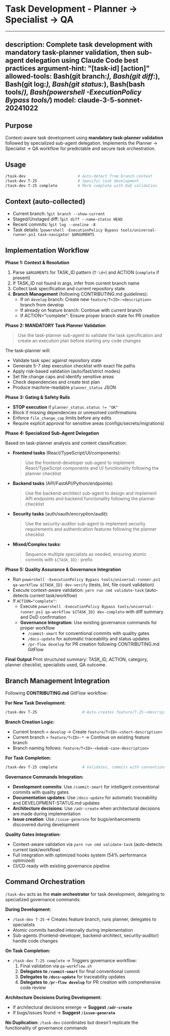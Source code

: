 # Task Development - Planner → Specialist → QA

---
description: Complete task development with mandatory task-planner validation, then sub-agent delegation using Claude Code best practices
argument-hint: "[task-id] [action]"
allowed-tools: Bash(git branch:*), Bash(git diff:*), Bash(git log:*), Bash(git status:*), Bash(bash tools/*), Bash(powershell -ExecutionPolicy Bypass tools/*)
model: claude-3-5-sonnet-20241022
---

## Purpose

Context-aware task development using **mandatory task-planner validation** followed by specialized sub-agent delegation. Implements the Planner → Specialist → QA workflow for predictable and secure task orchestration.

## Usage

```bash
/task-dev                       # Auto-detect from branch context  
/task-dev T-25                  # Specific task development
/task-dev T-25 complete         # Mark complete with DoD validation
```

## Context (auto-collected)
- Current branch: !`git branch --show-current`
- Staged/Unstaged diff: !`git diff --name-status HEAD`
- Recent commits: !`git log --oneline -8`
- Task details: !`powershell -ExecutionPolicy Bypass tools/universal-runner.ps1 task-navigator $ARGUMENTS`

## Implementation Workflow

**Phase 1: Context & Resolution**
1. Parse `$ARGUMENTS` for TASK_ID pattern (`T-\d+`) and ACTION (`complete` if present)
2. If TASK_ID not found in args, infer from current branch name
3. Collect task specification and current repository state
4. **Branch Management** (following CONTRIBUTING.md guidelines):
   - If on `develop` branch: Create new `feature/T<ID>-<description>` branch from develop
   - If already on feature branch: Continue with current branch
   - If ACTION="complete": Ensure proper branch state for PR creation

**Phase 2: MANDATORY Task Planner Validation**
> Use the task-planner sub-agent to validate the task specification and create an execution plan before starting any code changes

The task-planner will:
- Validate task spec against repository state  
- Generate 5-7 step execution checklist with exact file paths
- Apply risk-based validation (auto/fast/strict modes)
- Set file change caps and identify sensitive areas
- Check dependencies and create test plan
- Produce machine-readable `planner_status` JSON

**Phase 3: Gating & Safety Rails**
- **STOP execution** if `planner_status.status != "OK"`
- Block if missing dependencies or unresolved confirmations
- Enforce `file_change_cap` limits before any edits
- Require explicit approval for sensitive areas (configs/secrets/migrations)

**Phase 4: Specialized Sub-Agent Delegation**

Based on task-planner analysis and content classification:

- **Frontend tasks** (React/TypeScript/UI/components):
  > Use the frontend-developer sub-agent to implement React/TypeScript components and UI functionality following the planner checklist

- **Backend tasks** (API/FastAPI/Python/endpoints):
  > Use the backend-architect sub-agent to design and implement API endpoints and backend functionality following the planner checklist

- **Security tasks** (auth/oauth/encryption/audit):
  > Use the security-auditor sub-agent to implement security requirements and authentication features following the planner checklist

- **Mixed/Complex tasks**:
  > Sequence multiple specialists as needed, ensuring atomic commits with `${TASK_ID}:` prefix

**Phase 5: Quality Assurance & Governance Integration**
- Run `powershell -ExecutionPolicy Bypass tools/universal-runner.ps1 qa-workflow ${TASK_ID} dev-verify` (tests, lint, file count validation)
- Execute context-aware validation: `yarn run cmd validate-task` (auto-detects current task/workflow)
- If `ACTION="complete"`: 
  - Execute `powershell -ExecutionPolicy Bypass tools/universal-runner.ps1 qa-workflow ${TASK_ID} dev-complete` with diff summary and DoD confirmation
  - **Governance Integration**: Use existing governance commands for proper workflow
    - `/commit-smart` for conventional commits with quality gates
    - `/docs-update` for automatic traceability and status updates  
    - `/pr-flow develop` for PR creation following CONTRIBUTING.md GitFlow

**Final Output**
Print structured summary: TASK_ID, ACTION, category, planner checklist, specialists used, QA outcome.

## Branch Management Integration

Following **CONTRIBUTING.md** GitFlow workflow:

**For New Task Development:**
```bash
/task-dev T-25                    # Auto-creates feature/T-25-<description> from develop
```

**Branch Creation Logic:**
- Current branch = `develop` → Create `feature/T<ID>-<short-description>` 
- Current branch = `feature/T<ID>-*` → Continue on existing feature branch
- Branch naming follows: `feature/T<ID>-<kebab-case-description>`

**For Task Completion:**
```bash  
/task-dev T-25 complete           # Validates, commits with conventional format, suggests PR
```

**Governance Commands Integration:**
- **Development commits**: Use `/commit-smart` for intelligent conventional commits with quality gates
- **Documentation updates**: Use `/docs-update` for automatic traceability and DEVELOPMENT-STATUS.md updates
- **Architecture decisions**: Use `/adr-create` when architectural decisions are made during implementation
- **Issue creation**: Use `/issue-generate` for bugs/enhancements discovered during development

**Quality Gates Integration:**
- Context-aware validation via `yarn run cmd validate-task` (auto-detects current task/workflow)
- Full integration with optimized hooks system (54% performance optimized)
- CI/CD ready with existing governance pipeline

## Command Orchestration

`/task-dev` acts as the **main orchestrator** for task development, delegating to specialized governance commands:

**During Development:**
- `/task-dev T-25` → Creates feature branch, runs planner, delegates to specialists
- Atomic commits handled internally during implementation
- Sub-agents (frontend-developer, backend-architect, security-auditor) handle code changes

**On Task Completion:**
- `/task-dev T-25 complete` → Triggers governance workflow:
  1. Final validation via `qa-workflow.sh`
  2. **Delegates to `/commit-smart`** for final conventional commit
  3. **Delegates to `/docs-update`** for traceability updates  
  4. **Delegates to `/pr-flow develop`** for PR creation with comprehensive code review

**Architecture Decisions During Development:**
- If architectural decisions emerge → **Suggest `/adr-create`** 
- If bugs/issues found → **Suggest `/issue-generate`**

**No Duplication:** `/task-dev` coordinates but doesn't replicate the functionality of governance commands
```
